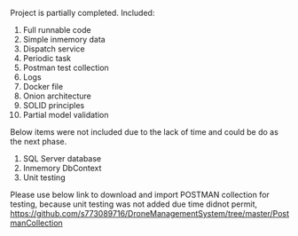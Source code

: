 Project is partially completed.
Included:
1. Full runnable code
2. Simple inmemory data
3. Dispatch service
4. Periodic task
5. Postman test collection
6. Logs
7. Docker file
8. Onion architecture
9. SOLID principles
10. Partial model validation

Below items were not included due to the lack of time and could be do as the next phase.
1. SQL Server database
2. Inmemory DbContext
3. Unit testing

Please use below link to download and import POSTMAN collection for testing, because unit testing was not added due time didnot permit,
https://github.com/s773089716/DroneManagementSystem/tree/master/PostmanCollection


